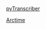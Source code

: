 [pyTranscriber](https://github.com/raryelcostasouza/pyTranscriber)

[Arctime](http://arctime.cn/index.html)
